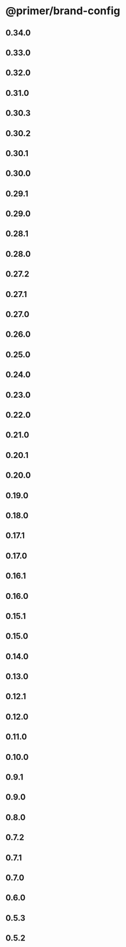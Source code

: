 # @primer/brand-config

## 0.34.0

## 0.33.0

## 0.32.0

## 0.31.0

## 0.30.3

## 0.30.2

## 0.30.1

## 0.30.0

## 0.29.1

## 0.29.0

## 0.28.1

## 0.28.0

## 0.27.2

## 0.27.1

## 0.27.0

## 0.26.0

## 0.25.0

## 0.24.0

## 0.23.0

## 0.22.0

## 0.21.0

## 0.20.1

## 0.20.0

## 0.19.0

## 0.18.0

## 0.17.1

## 0.17.0

## 0.16.1

## 0.16.0

## 0.15.1

## 0.15.0

## 0.14.0

## 0.13.0

## 0.12.1

## 0.12.0

## 0.11.0

## 0.10.0

## 0.9.1

## 0.9.0

## 0.8.0

## 0.7.2

## 0.7.1

## 0.7.0

## 0.6.0

## 0.5.3

## 0.5.2
